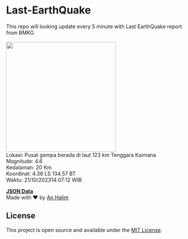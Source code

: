 # Last-EarthQuake
This repo will looking update every 5 minute with Last EarthQuake report from BMKG
<br>
<br>
<img src="https://static.bmkg.go.id/20231021140712.mmi.jpg" width="300"/>
<br>
Lokasi: Pusat gempa berada di laut 123 km Tenggara Kaimana <br>
Magnitude: 4.6 <br>
Kedalaman: 20 Km <br>
Koordinat: 4.38 LS 134.57 BT <br>
Waktu: 21/10/202314:07:12 WIB <br>

<a href="./data/data.json">**JSON Data**</a>
<br>
Made with ❤️ by <a href="https://github.com/an-halim">An Halim</a>
## License

This project is open source and available under the [MIT License](LICENSE).
